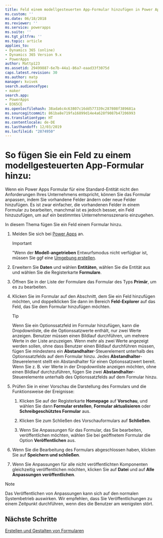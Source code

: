 ```yaml
---
title: Feld einem modellgesteuerten App-Formular hinzufügen in Power Apps | Microsoft-Dokumentation
ms.custom: ''
ms.date: 06/18/2018
ms.reviewer: ''
ms.service: powerapps
ms.suite: ''
ms.tgt_pltfrm: ''
ms.topic: article
applies_to:
- Dynamics 365 (online)
- Dynamics 365 Version 9.x
- PowerApps
author: Mattp123
ms.assetid: 29499887-6e7b-44a1-86a7-eaad33f3075d
caps.latest.revision: 30
ms.author: matp
manager: kvivek
search.audienceType:
- maker
search.app:
- PowerApps
- D365CE
ms.openlocfilehash: 38ada6c4c63807c16dd577339c287808f389681a
ms.sourcegitcommit: 861ba8e719fa16899d14e4a628f9087b47206993
ms.translationtype: HT
ms.contentlocale: de-DE
ms.lasthandoff: 12/03/2019
ms.locfileid: "2874950"
---
```

# <a name="add-a-field-to-a-model-driven-app-form"></a>So fügen Sie ein Feld zu einem modellgesteuerten App-Formular hinzu: 

Wenn ein Power Apps Formular für eine Standard-Entität nicht den Anforderungen Ihres Unternehmens entspricht, können Sie das Formular anpassen, indem Sie vorhandene Felder ändern oder neue Felder hinzufügen. Es ist zwar einfacher, die vorhandenen Felder in einem Formular zu bearbeiten, manchmal ist es jedoch besser, ein Feld hinzuzufügen, um auf ein bestimmtes Unternehmensszenario einzugehen.

In diesem Thema fügen Sie ein Feld einem Formular hinzu.   
  
1.  Melden Sie sich bei [Power Apps](https://make.powerapps.com/?utm_source=padocs&utm_medium=linkinadoc&utm_campaign=referralsfromdoc) an.  


    > [!IMPORTANT]
    > "Wenn der **Modell-angetrieben** Entwurfsmodus nicht verfügbar ist, müssen Sie ggf eine [Umgebung erstellen](https://docs.microsoft.com/powerapps/administrator/create-environment). 

2.  Erweitern Sie **Daten** und wählen **Entitäten**, wählen Sie die Entität aus und wählen Sie die Registerkarte **Formulare**.  

3.  Öffnen Sie in der Liste der Formulare das Formular des Typs **Primär**, um es zu bearbeiten.  
  
4.  Klicken Sie im Formular auf den Abschnitt, dem Sie ein Feld hinzufügen möchten, und doppelklicken Sie dann im Bereich **Feld-Explorer** auf das Feld, das Sie dem Formular hinzufügen möchten.  
  
    > [!TIP]
    >  Wenn Sie ein Optionssatzfeld im Formular hinzufügen, kann die Dropdownliste, die die Optionssatzwerte enthält, nur zwei Werte anzeigen. Benutzer müssen einen Bildlauf durchführen, um mehrere Werte in der Liste anzuzeigen. Wenn mehr als zwei Werte angezeigt werden sollen, ohne dass Benutzer einen Bildlauf durchführen müssen, fügen Sie mindestens ein **Abstandhalter**-Steuerelement unterhalb des Optionssatzfelds auf dem Formular hinzu. Jedes **Abstandhalter**-Steuerelement stellt ein Abstandhalter für einen Optionssatzwert bereit. Wenn Sie z. B. vier Werte in der Dropdownliste anzeigen möchten, ohne einen Bildlauf durchzuführen, fügen Sie zwei **Abstandhalter**-Steuerelemente unterhalb des Optionssatzfelds auf dem Formular hinzu.  
  
5.  Prüfen Sie in einer Vorschau die Darstellung des Formulars und die Funktionsweise der Ereignisse:  
  
    1.  Klicken Sie auf der Registerkarte **Homepage** auf **Vorschau**, und wählen Sie dann **Formular erstellen**, **Formular aktualisieren** oder **Schreibgeschütztes Formular** aus.  
  
    2.  Klicken Sie zum Schließen des Vorschauformulars auf **Schließen**.  
  
    3.  Wenn Sie Anpassungen für das Formular, das Sie bearbeiten, veröffentlichen möchten, wählen Sie bei geöffnetem Formular die Option **Veröffentlichen** aus.  
  
6.  Wenn Sie die Bearbeitung des Formulars abgeschlossen haben, klicken Sie auf **Speichern und schließen**.  
  
7. Wenn Sie Anpassungen für alle nicht veröffentlichten Komponenten gleichzeitig veröffentlichen möchten, klicken Sie auf **Datei** und auf **Alle Anpassungen veröffentlichen**.  
  
> [!NOTE]
>  Das Veröffentlichen von Anpassungen kann sich auf den normalen Systembetrieb auswirken. Wir empfehlen, dass Sie Veröffentlichungen zu einem Zeitpunkt durchführen, wenn dies die Benutzer am wenigsten stört.  
  
## <a name="next-steps"></a>Nächste Schritte  
 
 [Erstellen und Gestalten von Formularen](create-design-forms.md)
